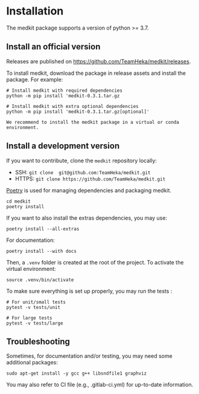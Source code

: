 # Installation

The medkit package supports a version of python >= 3.7.

## Install an official version

Releases are published on <https://github.com/TeamHeka/medkit/releases>.

To install medkit, download the package in release assets and install the package.
For example:

```
# Install medkit with required dependencies
python -m pip install 'medkit-0.3.1.tar.gz

# Install medkit with extra optional dependencies
python -m pip install 'medkit-0.3.1.tar.gz[optional]'
```

```{note}
We recommend to install the medkit package in a virtual or conda environment.
```

## Install a development version

If you want to contribute, clone the `medkit` repository locally:
  - SSH: `git clone  git@github.com:TeamHeka/medkit.git`
  - HTTPS: `git clone https://github.com/TeamHeka/medkit.git`

[Poetry](https://python-poetry.org) is used for managing dependencies and
packaging medkit.

```shell
cd medkit
poetry install
```

If you want to also install the extras dependencies, you may use:
```shell
poetry install --all-extras
```

For documentation:
```shell
poetry install --with docs
```

Then, a `.venv` folder is created at the root of the project. To activate the
virtual environment:
```shell
source .venv/bin/activate
```

To make sure everything is set up properly, you may run the tests :

```
# For unit/small tests
pytest -v tests/unit

# For large tests
pytest -v tests/large
```
## Troubleshooting

Sometimes, for documentation and/or testing, you may need some additional packages:

```
sudo apt-get install -y gcc g++ libsndfile1 graphviz
```
You may also refer to CI file (e.g., .gitlab-ci.yml) for up-to-date information.
